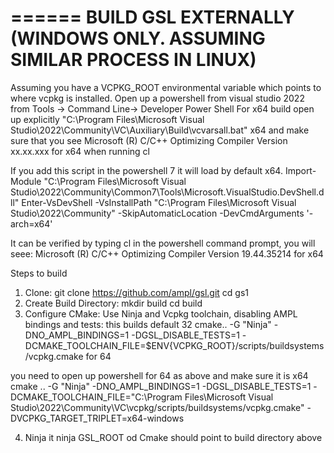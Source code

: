 
======
BUILD GSL EXTERNALLY (WINDOWS ONLY. ASSUMING SIMILAR PROCESS IN LINUX)
========================================================================


Assuming you have a VCPKG_ROOT environmental variable which points to where vcpkg is installed.
Open up a powershell from visual studio 2022 from Tools -> Command Line-> Developer Power Shell
For x64 build open up explicitly "C:\Program Files\Microsoft Visual Studio\2022\Community\VC\Auxiliary\Build\vcvarsall.bat" x64
and make sure that you see Microsoft (R) C/C++ Optimizing Compiler Version xx.xx.xxx for x64 when running cl

If you add this script in the powershell 7 it will load by default x64.
Import-Module "C:\Program Files\Microsoft Visual Studio\2022\Community\Common7\Tools\Microsoft.VisualStudio.DevShell.dll"
Enter-VsDevShell -VsInstallPath "C:\Program Files\Microsoft Visual Studio\2022\Community" -SkipAutomaticLocation -DevCmdArguments '-arch=x64'

It can be verified by typing 
cl  <go> in the powershell command prompt, you will seee:
Microsoft (R) C/C++ Optimizing Compiler Version 19.44.35214 for x64


Steps to build
1) Clone:
git clone https://github.com/ampl/gsl.git
cd gs1
2) Create Build Directory:
mkdir build
cd build
3) Configure CMake: Use Ninja and Vcpkg toolchain, disabling AMPL bindings and tests:
this builds default 32
cmake.. -G "Ninja" -DNO_AMPL_BINDINGS=1 -DGSL_DISABLE_TESTS=1 -DCMAKE_TOOLCHAIN_FILE=$ENV{VCPKG_ROOT}/scripts/buildsystems/vcpkg.cmake for 64

you need to open up powershell for 64 as above and make sure it is x64
cmake .. -G "Ninja" -DNO_AMPL_BINDINGS=1 -DGSL_DISABLE_TESTS=1 -DCMAKE_TOOLCHAIN_FILE="C:\Program Files\Microsoft Visual Studio\2022\Community\VC\vcpkg/scripts/buildsystems/vcpkg.cmake" -DVCPKG_TARGET_TRIPLET=x64-windows

4) Ninja it
ninja
GSL_ROOT od Cmake should point to build directory above